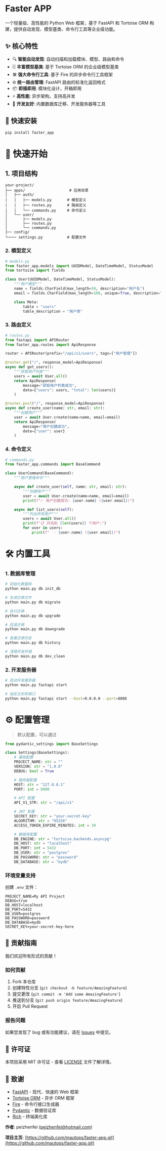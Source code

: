 # Faster APP

一个轻量级、高性能的 Python Web 框架，基于 FastAPI 和 Tortoise ORM 构建，提供自动发现、模型基类、命令行工具等企业级功能。

## ✨ 核心特性

- 🔍 **智能自动发现**: 自动扫描和加载模块、模型、路由和命令
- 🗄️ **丰富模型基类**: 基于 Tortoise ORM 的企业级模型基类
- 🛠️ **强大命令行工具**: 基于 Fire 的异步命令行工具框架
- 🌐 **统一路由管理**: FastAPI 路由的标准化返回格式
- 📦 **即插即用**: 模块化设计，开箱即用
- ⚡ **高性能**: 异步架构，支持高并发
- 🔧 **开发友好**: 内置数据库迁移、开发服务器等工具

## 🚀 快速安装

```bash
pip install faster_app
```

# 📖 快速开始

## 1. 项目结构

```
your-project/
├── apps/                    # 应用目录
│   ├── auth/
│   │   ├── models.py       # 模型定义
│   │   ├── routes.py       # 路由定义
│   │   └── commands.py     # 命令定义
│   └── user/
│       ├── models.py
│       ├── routes.py
│       └── commands.py
├── config/
└──── settings.py           # 配置文件
```

### 2. 模型定义

```python
# models.py
from faster_app.models import UUIDModel, DateTimeModel, StatusModel
from tortoise import fields

class User(UUIDModel, DateTimeModel, StatusModel):
    """用户模型"""
    name = fields.CharField(max_length=50, description="用户名")
    email = fields.CharField(max_length=100, unique=True, description="邮箱")

    class Meta:
        table = "users"
        table_description = "用户表"
```

### 3. 路由定义

```python
# routes.py
from fastapi import APIRouter
from faster_app.routes import ApiResponse

router = APIRouter(prefix="/api/v1/users", tags=["用户管理"])

@router.get("/", response_model=ApiResponse)
async def get_users():
    """获取用户列表"""
    users = await User.all()
    return ApiResponse(
        message="获取用户列表成功",
        data={"users": users, "total": len(users)}
    )

@router.post("/", response_model=ApiResponse)
async def create_user(name: str, email: str):
    """创建用户"""
    user = await User.create(name=name, email=email)
    return ApiResponse(
        message="用户创建成功",
        data={"user": user}
    )
```

### 4. 命令定义

```python
# commands.py
from faster_app.commands import BaseCommand

class UserCommand(BaseCommand):
    """用户管理命令"""

    async def create_user(self, name: str, email: str):
        """创建用户"""
        user = await User.create(name=name, email=email)
        print(f"✅ 用户创建成功: {user.name} ({user.email})")

    async def list_users(self):
        """列出所有用户"""
        users = await User.all()
        print(f"📋 共找到 {len(users)} 个用户:")
        for user in users:
            print(f"  - {user.name} ({user.email})")
```

# 🛠️ 内置工具

### 1. 数据库管理

```bash
# 初始化数据库
python main.py db init_db

# 生成迁移文件
python main.py db migrate

# 执行迁移
python main.py db upgrade

# 回滚迁移
python main.py db downgrade

# 查看迁移历史
python main.py db history

# 清理开发环境
python main.py db dev_clean
```

### 2. 开发服务器

```bash
# 启动开发服务器
python main.py fastapi start

# 指定主机和端口
python main.py fastapi start --host=0.0.0.0 --port=8080
```

# ⚙️ 配置管理

> 默认配置，可以通过

```python
from pydantic_settings import BaseSettings

class Settings(BaseSettings):
    # 基础配置
    PROJECT_NAME: str = ""
    VERSION: str = "1.0.0"
    DEBUG: bool = True

    # 服务器配置
    HOST: str = "127.0.0.1"
    PORT: int = 8000

    # API 配置
    API_V1_STR: str = "/api/v1"

    # JWT 配置
    SECRET_KEY: str = "your-secret-key"
    ALGORITHM: str = "HS256"
    ACCESS_TOKEN_EXPIRE_MINUTES: int = 30

    # 数据库配置
    DB_ENGINE: str = "tortoise.backends.asyncpg"
    DB_HOST: str = "localhost"
    DB_PORT: int = 5432
    DB_USER: str = "postgres"
    DB_PASSWORD: str = "password"
    DB_DATABASE: str = "mydb"
```

### 环境变量支持

创建 `.env` 文件：

```env
PROJECT_NAME=My API Project
DEBUG=true
DB_HOST=localhost
DB_PORT=5432
DB_USER=postgres
DB_PASSWORD=password
DB_DATABASE=mydb
SECRET_KEY=your-secret-key-here
```

## 🤝 贡献指南

我们欢迎所有形式的贡献！

### 如何贡献

1. Fork 本仓库
2. 创建特性分支 (`git checkout -b feature/AmazingFeature`)
3. 提交更改 (`git commit -m 'Add some AmazingFeature'`)
4. 推送到分支 (`git push origin feature/AmazingFeature`)
5. 开启 Pull Request

### 报告问题

如果您发现了 bug 或有功能建议，请在 [Issues](https://github.com/your-org/faster_app/issues) 中提交。

## 📄 许可证

本项目采用 MIT 许可证 - 查看 [LICENSE](LICENSE) 文件了解详情。

## 🙏 致谢

- [FastAPI](https://fastapi.tiangolo.com/) - 现代、快速的 Web 框架
- [Tortoise ORM](https://tortoise.github.io/) - 异步 ORM 框架
- [Fire](https://github.com/google/python-fire) - 命令行接口生成器
- [Pydantic](https://pydantic-docs.helpmanual.io/) - 数据验证库
- [Rich](https://rich.readthedocs.io/) - 终端美化库

**作者**: peizhenfei (peizhenfei@hotmail.com)

**项目主页**: [https://github.com/mautops/faster-app.git](https://github.com/mautops/faster-app.git)
